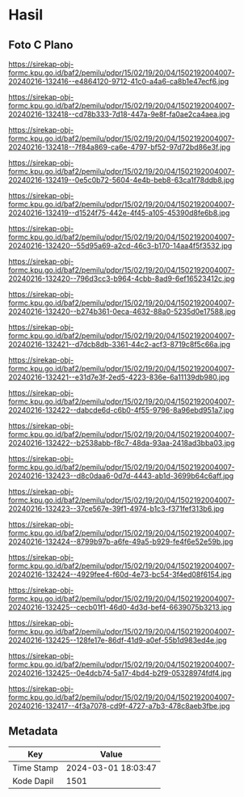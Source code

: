# Hasil

## Foto C Plano

https://sirekap-obj-formc.kpu.go.id/baf2/pemilu/pdpr/15/02/19/20/04/1502192004007-20240216-132416--e4864120-9712-41c0-a4a6-ca8b1e47ecf6.jpg

https://sirekap-obj-formc.kpu.go.id/baf2/pemilu/pdpr/15/02/19/20/04/1502192004007-20240216-132418--cd78b333-7d18-447a-9e8f-fa0ae2ca4aea.jpg

https://sirekap-obj-formc.kpu.go.id/baf2/pemilu/pdpr/15/02/19/20/04/1502192004007-20240216-132418--7f84a869-ca6e-4797-bf52-97d72bd86e3f.jpg

https://sirekap-obj-formc.kpu.go.id/baf2/pemilu/pdpr/15/02/19/20/04/1502192004007-20240216-132419--0e5c0b72-5604-4e4b-beb8-63ca1f78ddb8.jpg

https://sirekap-obj-formc.kpu.go.id/baf2/pemilu/pdpr/15/02/19/20/04/1502192004007-20240216-132419--d1524f75-442e-4f45-a105-45390d8fe6b8.jpg

https://sirekap-obj-formc.kpu.go.id/baf2/pemilu/pdpr/15/02/19/20/04/1502192004007-20240216-132420--55d95a69-a2cd-46c3-b170-14aa4f5f3532.jpg

https://sirekap-obj-formc.kpu.go.id/baf2/pemilu/pdpr/15/02/19/20/04/1502192004007-20240216-132420--796d3cc3-b964-4cbb-8ad9-6ef16523412c.jpg

https://sirekap-obj-formc.kpu.go.id/baf2/pemilu/pdpr/15/02/19/20/04/1502192004007-20240216-132420--b274b361-0eca-4632-88a0-5235d0e17588.jpg

https://sirekap-obj-formc.kpu.go.id/baf2/pemilu/pdpr/15/02/19/20/04/1502192004007-20240216-132421--d7dcb8db-3361-44c2-acf3-8719c8f5c66a.jpg

https://sirekap-obj-formc.kpu.go.id/baf2/pemilu/pdpr/15/02/19/20/04/1502192004007-20240216-132421--e31d7e3f-2ed5-4223-836e-6a11139db980.jpg

https://sirekap-obj-formc.kpu.go.id/baf2/pemilu/pdpr/15/02/19/20/04/1502192004007-20240216-132422--dabcde6d-c6b0-4f55-9796-8a96ebd951a7.jpg

https://sirekap-obj-formc.kpu.go.id/baf2/pemilu/pdpr/15/02/19/20/04/1502192004007-20240216-132422--b2538abb-f8c7-48da-93aa-2418ad3bba03.jpg

https://sirekap-obj-formc.kpu.go.id/baf2/pemilu/pdpr/15/02/19/20/04/1502192004007-20240216-132423--d8c0daa6-0d7d-4443-ab1d-3699b64c6aff.jpg

https://sirekap-obj-formc.kpu.go.id/baf2/pemilu/pdpr/15/02/19/20/04/1502192004007-20240216-132423--37ce567e-39f1-4974-b1c3-f371fef313b6.jpg

https://sirekap-obj-formc.kpu.go.id/baf2/pemilu/pdpr/15/02/19/20/04/1502192004007-20240216-132424--8799b97b-a6fe-49a5-b929-fe4f6e52e59b.jpg

https://sirekap-obj-formc.kpu.go.id/baf2/pemilu/pdpr/15/02/19/20/04/1502192004007-20240216-132424--4929fee4-f60d-4e73-bc54-3f4ed08f6154.jpg

https://sirekap-obj-formc.kpu.go.id/baf2/pemilu/pdpr/15/02/19/20/04/1502192004007-20240216-132425--cecb01f1-46d0-4d3d-bef4-6639075b3213.jpg

https://sirekap-obj-formc.kpu.go.id/baf2/pemilu/pdpr/15/02/19/20/04/1502192004007-20240216-132425--128fe17e-86df-41d9-a0ef-55b1d983ed4e.jpg

https://sirekap-obj-formc.kpu.go.id/baf2/pemilu/pdpr/15/02/19/20/04/1502192004007-20240216-132425--0e4dcb74-5a17-4bd4-b2f9-05328974fdf4.jpg

https://sirekap-obj-formc.kpu.go.id/baf2/pemilu/pdpr/15/02/19/20/04/1502192004007-20240216-132417--4f3a7078-cd9f-4727-a7b3-478c8aeb3fbe.jpg


## Metadata

| Key        | Value               |
| ---------- | ------------------- |
| Time Stamp | 2024-03-01 18:03:47 |
| Kode Dapil | 1501                |



